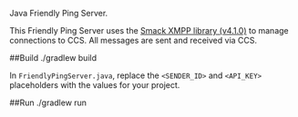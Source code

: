 Java Friendly Ping Server.

This Friendly Ping Server uses the [Smack XMPP library (v4.1.0)][1] to manage connections to CCS. All
messages are sent and received via CCS.

##Build
./gradlew build

In `FriendlyPingServer.java`, replace the `<SENDER_ID>` and `<API_KEY>` placeholders with the values
for your project. 

##Run
./gradlew run

[1]: https://community.igniterealtime.org/blogs/ignite/2015/03/29/smack-410-released
